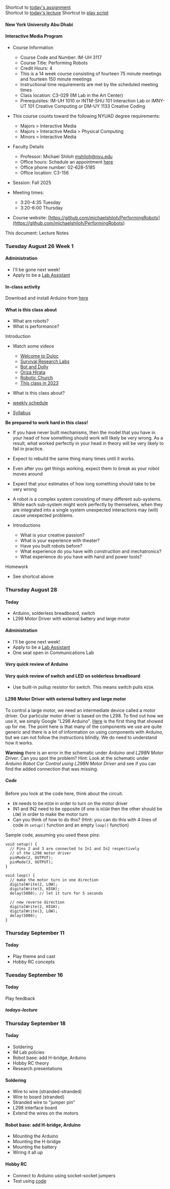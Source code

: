 Shortcut to [today's assignment](homework.md#todays-assignment)  
Shortcut to [today's lecture](lectureNotes.md#todays-lecture)
Shortcut to [play
script](https://docs.google.com/document/d/1j0KADb83ufT4OnbhTfyRpN-7AbmNvH17S0KhKeWV_Zc/edit?tab=t.0)

#### New York University Abu Dhabi  
#### Interactive Media Program

* Course Information
    * Course Code and Number: IM-UH 3117  
    * Course Title: Performing Robots
    * Credit Hours: 4     
    * This is a 14 week course consisting of fourteen 75 minute meetings and
      fourteen 150 minute meetings
    * Instructional time requirements are met by the scheduled meeting times
    * Class location: C3-029 (IM Lab in the Art Center)
    * Prerequisites: IM-UH 1010 or INTM-SHU 101 Interaction Lab or IMNY-UT 101 Creative Computing or DM-UY 1133 Creative Coding
* This course counts toward the following NYUAD degree requirements:
    * Majors > Interactive Media
    * Majors > Interactive Media > Physical Computing 
    * Minors > Interactive Media
* Faculty Details
    * Professor: Michael Shiloh mshiloh@nyu.edu   
    * Office hours: Schedule an appointment [here](https://calendly.com/michaelshiloh/office_hours)
    * Office phone number: 02-628-5185
    * Office location: C3-156

* Session: Fall 2025       
* Meeting times:    
	- 3:20-4:35 Tuesday
	- 3:20-6:00 Thursday

* Course website: [https://github.com/michaelshiloh/PerformingRobots](https://github.com/michaelshiloh/PerformingRobots)  

This document: Lecture Notes

### Tuesday August 26 Week 1

#### Administration
- I'll be gone next week!
- Apply to be a [Lab Assistant](https://app.joinhandshake.com/emp/jobs/10154995)

#### In-class activity

Download and install Arduino from [here](https://www.arduino.cc/en/software)

#### What is this class about
- What are robots?
- What is performance?

Introduction

- Watch some videos
	- [Welcome to Duloc](https://www.youtube.com/watch?v=X81AoBcVnaA)
	- [Survival Research Labs](https://youtu.be/aZwkvM4BzN4?t=302)
	- [Bot and Dolly](https://youtu.be/lX6JcybgDFo?t=132)
	- [Oriza Hirata](https://youtu.be/CWnnqObk1qM)
	- [Robotic Church](https://vimeo.com/114296519#t=120s)
    - [This class in 2023](https://drive.google.com/file/d/1WoT0_J1sPGSjmjJODrpIFxpetJMYGRMR/view?usp=sharing)

- What is this class about?
- [weekly schedule](weeklySchedule.md)
- [Syllabus](syllabus.md)

**Be prepared to work hard in this class!**

- If you have never built mechanisms, then the model that you have in your
  head of how something should work will likely be very wrong. As a result,
  what worked perfectly in your head in theory will be very likely to fail in
  practice.
- Expect to rebuild the same thing many times until it works. 
- Even after you get things working, expect them to break as your robot moves
  around
- Expect that your estimates of how long something should take to be very
  wrong
- A robot is a complex system consisting of many different sub-systems.
  While each sub-system might work perfectly by themselves, when they are
  integrated into a single system unexpected interactions may (will) cause
  unexpected problems.

- Introductions
	- What is your creative passion?
	- What is your experience with theater?
	- Have you built robots before?
    - What experience do you have with construction and mechatronics?
    - What experience do you have with hand and power tools?

Homework
- See shortcut above

### Thursday August 28
#### Today
- Arduino, solderless breadboard, switch
- L298 Motor Driver with external battery and large motor

#### Administration
- I'll be gone next week!
- Apply to be a [Lab Assistant](https://app.joinhandshake.com/emp/jobs/10154995)
- One seat open in Communications Lab


#### Very quick review of Arduino

#### Very quick review of switch and LED on solderless breadboard
- Use built-in pullup resistor for switch. This means switch pulls `HIGH`.

#### L298 Motor Driver with external battery and large motor

To control a large motor, 
we need an intermediate device called a motor driver. Our
particular motor driver is based on the L298. To find out how we use it, we
simply Google "L298 Arduino".
[Here](https://howtomechatronics.com/tutorials/arduino/arduino-dc-motor-control-tutorial-l298n-pwm-h-bridge/)
is the first thing that showed up for me. The point here is that many of the
components we use are quite generic and there is a lot of information on using
components with Arduino, but we can not follow the instructions blindly. We do
need to understand how it works.

**Warning** there is an error in the schematic under *Arduino and L298N Motor
Driver*. Can you spot the problem? Hint: Look at the schematic under *Arduino
Robot Car Control using L298N Motor Driver* and see if you can find the added
connection that was missing.

##### Code
Before you look at the code here, think about the circuit.
- `EN` needs to be `HIGH` in order to turn on the motor driver
- IN1 and IN2 need to be opposite (if one is `HIGH` then the other should be
  `LOW`) in order to make the motor turn
- Can you think of how to do this? (Hint: you can do this with 4 lines of code
  in `setup()` function and an empty `loop()` function)


Sample code, assuming you used these pins: 
```
void setup() {
  // Pins 2 and 3 are connected to In1 and In2 respectively
  // of the L298 motor driver
  pinMode(2, OUTPUT);
  pinMode(3, OUTPUT);
}

void loop() {
  // make the motor turn in one direction
  digitalWrite(2, LOW);
  digitalWrite(3, HIGH);
  delay(5000); // let it turn for 5 seconds

  // now reverse direction
  digitalWrite(2, HIGH);
  digitalWrite(3, LOW);
  delay(5000);
}
```

### Thursday September 11
#### Today
- Play theme and cast
- Hobby RC concepts

### Tuesday September 16
#### Today
Play feedback

##### todays-lecture
### Thursday September 18
#### Today
- Soldering
- IM Lab policies
- Robot base: add H-bridge, Arduino
- Hobby RC theory
- Research presentations

#### Soldering
- Wire to wire (stranded-stranded)
- Wire to board (stranded)
- Stranded wire to "jumper pin"
- L298 interface board
- Extend the wires on the motors

#### Robot base: add H-bridge, Arduino
- Mounting the Arduino
- Mounting the H-bridge
- Mounting the battery
- Wiring it all up

#### Hobby RC
- Connect to Arduino using socket-socket jumpers
- Test using
  [code](https://github.com/michaelshiloh/resourcesForClasses/blob/master/src/arduinoSketches/hobbyRC/minimalMoreChannels/minimalMoreChannels.ino)
